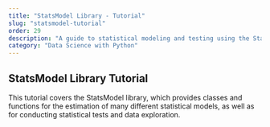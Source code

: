 ```yaml
---
title: "StatsModel Library - Tutorial"
slug: "statsmodel-tutorial"
order: 29
description: "A guide to statistical modeling and testing using the StatsModel library."
category: "Data Science with Python"
---
```


## StatsModel Library Tutorial

This tutorial covers the StatsModel library, which provides classes and functions for the estimation of many different statistical models, as well as for conducting statistical tests and data exploration.
